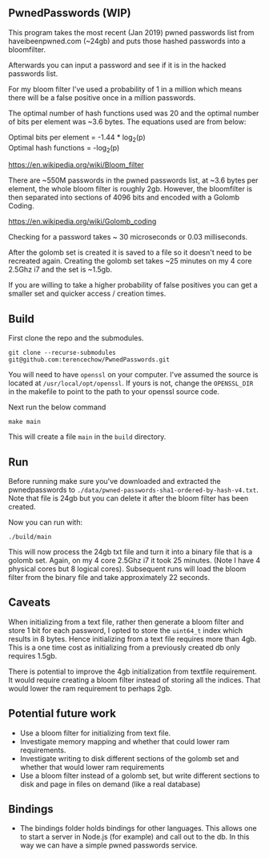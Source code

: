 ## PwnedPasswords (WIP)

This program takes the most recent (Jan 2019) pwned passwords list from haveibeenpwned.com (~24gb) and puts those hashed passwords into a bloomfilter. 

Afterwards you can input a password and see if it is in the hacked passwords list.

For my bloom filter I've used a probability of 1 in a million which means 
there will be a false positive once in a million passwords. 

The optimal number of hash functions used was 20 and the optimal number of bits per element was ~3.6 bytes. The equations used are from below:

Optimal bits per element = -1.44 * log<sub>2</sub>(p)
<br>
Optimal hash functions   = -log<sub>2</sub>(p)

https://en.wikipedia.org/wiki/Bloom_filter

There are ~550M passwords in the pwned passwords list, at ~3.6 bytes per element, the whole bloom filter is roughly 2gb. However, the bloomfilter is then separated into sections of 4096 bits and encoded with a Golomb Coding. 

https://en.wikipedia.org/wiki/Golomb_coding

Checking for a password takes ~ 30 microseconds or 0.03 milliseconds.

After the golomb set is created it is saved to a file so it doesn't need to be recreated again. Creating the golomb set takes ~25 minutes on my 4 core 2.5Ghz i7 and the set is ~1.5gb. 

If you are willing to take a higher probability of false positives you can get a smaller set and quicker access / creation times. 

## Build

First clone the repo and the submodules.
```
git clone --recurse-submodules git@github.com:terencechow/PwnedPasswords.git
```

You will need to have `openssl` on your computer. I've assumed the source is located at `/usr/local/opt/openssl`. If yours is not, change the `OPENSSL_DIR` in the makefile to point to the path to your openssl source code.

Next run the below command
```
make main
```

This will create a file `main` in the `build` directory.

## Run

Before running make sure you've downloaded and extracted the pwnedpasswords to `./data/pwned-passwords-sha1-ordered-by-hash-v4.txt`. Note that file is 24gb but you can delete it after the bloom filter has been created.

Now you can run with:

```
./build/main 
```

This will now process the 24gb txt file and turn it into a binary file that is a golomb set. Again, on my 4 core 2.5Ghz i7 it took 25 minutes. (Note I have 4 physical cores but 8 logical cores). Subsequent runs will load the bloom filter from the binary file and take approximately 22 seconds.

## Caveats

When initializing from a text file, rather then generate a bloom filter and store 1 bit for each password, I opted to store the `uint64_t` index which results in 8 bytes. Hence initializing from a text file requires more than 4gb. This is a one time cost as initializing from a previously created db only requires 1.5gb.

There is potential to improve the 4gb initialization from textfile requirement. It would require creating a bloom filter instead of storing all the indices. That would lower the ram requirement to perhaps 2gb.

## Potential future work

- Use a bloom filter for initializing from text file.
- Investigate memory mapping and whether that could lower ram requirements. 
- Investigate writing to disk different sections of the golomb set and whether that would lower ram requirements
- Use a bloom filter instead of a golomb set, but write different sections to disk and page in files on demand (like a real database)

## Bindings
- The bindings folder holds bindings for other languages. This allows one to start a server in Node.js (for example) and call out to the db. In this way we can have a simple pwned passwords service.